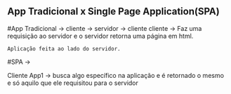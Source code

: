 ## App Tradicional x Single Page Application(SPA)

#App Tradicional ->
    cliente -> servidor -> cliente
    cliente -> Faz uma requisição ao servidor e o servidor retorna uma página em html.

    Aplicação feita ao lado do servidor.

#SPA ->

Cliente App1 -> busca algo específico na aplicação e é retornado o mesmo e só aquilo que ele requisitou para o servidor
